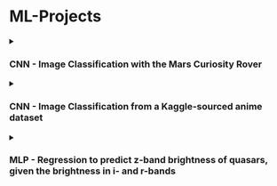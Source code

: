 # ML-Projects
  <details>
    <summary><h3>CNN - Image Classification with the Mars Curiosity Rover</h3></summary>
    Text 1
  </details>
  
  <details>
    <summary><h3>CNN - Image Classification from a Kaggle-sourced anime dataset</h3></summary>
    Text 2
  </details>

  <details>
    <summary><h3>MLP - Regression to predict z-band brightness of quasars, given the brightness in i- and r-bands</h3></summary>
    Text 3
  </details>
